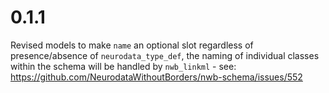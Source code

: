 # 0.1.1

Revised models to make `name` an optional slot regardless of presence/absence
of `neurodata_type_def`, the naming of individual classes within the schema will be
handled by `nwb_linkml` - see:
https://github.com/NeurodataWithoutBorders/nwb-schema/issues/552